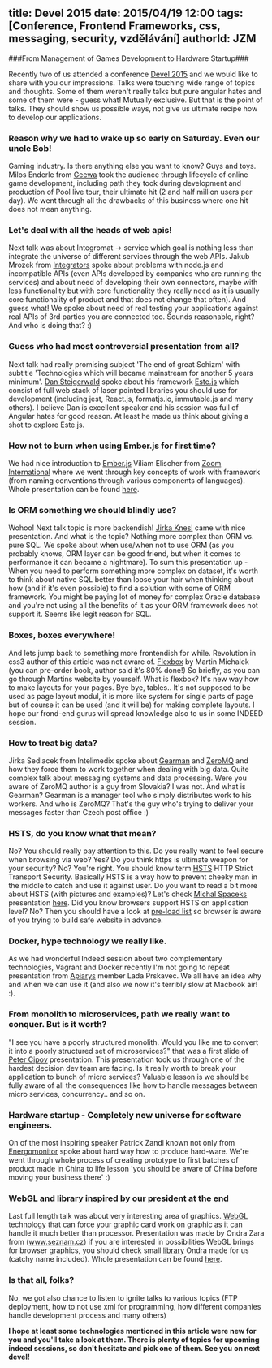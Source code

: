 title: Devel 2015
date: 2015/04/19 12:00
tags: [Conference, Frontend Frameworks, css, messaging, security, vzdělávání]
authorId: JZM
---

###From Management of Games Development to Hardware Startup###
 
<!-- more -->

Recently two of us attended a conference [Devel 2015](http://devel.cz/konference) and we would like to share with you our impressions. Talks were touching wide range of topics and thoughts. Some of them weren't really talks but pure angular hates and some of them were - guess what! Mutually exclusive. But that is the point of talks. They should show us possible ways, not give us ultimate recipe how to develop our applications. 

### Reason why we had to wake up so early on Saturday. Even our uncle Bob!
Gaming industry. Is there anything else you want to know? Guys and toys. Milos Enderle from [Geewa](http://www.geewa.com/) took the audience through lifecycle of online game development, including path they took during development and production of Pool live tour, their ultimate hit (2 and half million users per day). We went through all the drawbacks of this business where one hit does not mean anything.

### Let's deal with all the heads of web apis!         
Next talk was about Integromat -> service which goal is nothing less than integrate the universe of different services through the web APIs. Jakub Mrozek from [Integrators](http://www.integrators.cz/) spoke about problems with node.js and incompatible APIs (even APIs developed by companies who are running the services) and about need of developing their own connectors, maybe with less functionality but with core functionality they really need as it is usually core functionality of product and that does not change that often). And guess what! We spoke about need of real testing your applications against real APIs of 3rd parties you are connected too. Sounds reasonable, right? And who is doing that? :)
           
### Guess who had most controversial presentation from all?           
Next talk had really promising subject 'The end of great Schizm' with subtitle 'Technologies which will became mainstream for another 5 years minimum'. [Dan Steigerwald](http://daniel.steigerwald.cz/) spoke about his framework [Este.js](https://github.com/Steida/este) which consist of full web stack of laser pointed libraries you should use for development (including jest, React.js, formatjs.io, immutable.js and many others). I believe Dan is excellent speaker and his session was full of Angular hates for good reason. At least he made us think about giving a shot to explore Este.js.

### How not to burn when using Ember.js for first time?  
We had nice introduction to [Ember.js](http://emberjs.com/) Viliam Elischer from [Zoom International](http://www.zoomint.com/) where we went through key concepts of work with framework (from naming conventions through various components of languages). Whole presentation can be found [here](http://www.slideshare.net/vireliam/develcz-2015virepresentation?ref=https://www.linkedin.com/in/viliamelischer).

### Is ORM something we should blindly use?
Wohoo! Next talk topic is more backendish! [Jirka Knesl](http://www.knesl.com/) came with nice presentation. And what is the topic? Nothing more complex than ORM vs. pure SQL. We spoke about when use/when not to use ORM (as you probably knows, ORM layer can be good friend, but when it comes to performance it can became a nightmare). To sum this presentation up - When you need to perform something more complex on dataset, it's worth to think about native SQL better than loose your hair when thinking about how (and if it's even possible) to find a solution with some of ORM framework. You might be paying lot of money for complex Oracle database and you're not using all the benefits of it as your ORM framework does not support it. Seems like legit reason for SQL. 

### Boxes, boxes everywhere!
And lets jump back to something more frontendish for while. Revolution in css3 author of this article was not aware of. [Flexbox](http://www.vzhurudolu.cz/prirucka/css3-flexbox) by Martin Michalek (you can pre-order book, author said it's 80% done!) So briefly, as you can go through Martins website by yourself. What is flexbox? It's new way how to make layouts for your pages. Bye bye, tables.. It's not supposed to be used as page layout modul, it is more like system for single parts of page but of course it can be used (and it will be) for making complete layouts. I hope our frond-end gurus will spread knowledge also to us in some INDEED session. 

### How to treat big data? 
Jirka Sedlacek from Intelimedix spoke about [Gearman](http://gearman.org/) and [ZeroMQ](http://zeromq.org/) and how they force them to work together when dealing with big data. Quite complex talk about messaging systems and data processing. Were you aware of ZeroMQ author is a guy from Slovakia? I was not. And what is Gearman? Gearman is a manager tool who simply distributes work to his workers. And who is ZeroMQ? That's the guy who's trying to deliver your messages faster than Czech post office :)       

### HSTS, do you know what that mean?
No? You should really pay attention to this. Do you really want to feel secure when browsing via web? Yes? Do you think https is ultimate weapon for your security? No? You're right. You should know term [HSTS](http://tools.ietf.org/html/rfc6797) HTTP Strict Transport Security. Basically HSTS is a way how to prevent cheeky man in the middle to catch and use it against user. Do you want to read a bit more about HSTS (with pictures and examples)? Let's check [Michal Spaceks](https://www.michalspacek.cz/) presentation [here](https://www.michalspacek.cz/prednasky/hsts-develcz). Did you know browsers support HSTS on application level? No? Then you should have a look at [pre-load list](https://hstspreload.appspot.com/) so browser is aware of you trying to build safe website in advance.  
  
### Docker, hype technology we really like.
As we had wonderful Indeed session about two complementary technologies, Vagrant and Docker recently I'm not going to repeat presentation from [Apiarys](https://apiary.io/) member Lada Prskavec. We all have an idea why and when we can use it (and also we now it's terribly slow at Macbook air! :).   

### From monolith to microservices, path we really want to conquer. But is it worth?
"I see you have a poorly structured monolith. Would you like me to convert it into a poorly structured set of microservices?" that was a first slide of [Peter Cipov](http://petercipov.com/) presentation. This presentation took us through one of the hardest decision dev team are facing. Is it really worth to break your application to bunch of micro services? Valuable lesson is we should be fully aware of all the consequences like how to handle messages between micro services, concurrency.. and so on.  
   
### Hardware startup - Completely new universe for software engineers.
On of the most inspiring speaker Patrick Zandl known not only from [Energomonitor](https://www.energomonitor.cz/) spoke about hard way how to produce hard-ware. We're went through whole process of creating prototype to first batches of product made in China to life lesson 'you should be aware of China before moving your business there' :)
    
### WebGL and library inspired by our president at the end
Last full length talk was about very interesting area of graphics. [WebGL](https://www.khronos.org/webgl/) technology that can force your graphic card work on graphic as it can handle it much better than processor. Presentation was made by Ondra Zara from (www.seznam.cz) if you are interested in possibilities WebGL brings for browser graphics, you should check small [library](https://github.com/ondras/pasy.js) Ondra made for us (catchy name included). Whole presentation can be found [here](http://ondras.zarovi.cz/slides/devel2015/).

### Is that all, folks? 
No, we got also chance to listen to ignite talks to various topics (FTP deployment, how to not use xml for programming, how different companies handle development process and many others) 

__I hope at least some technologies mentioned in this article were new for you and you'll take a look at them. There is plenty of topics for upcoming indeed sessions, so don't hesitate and pick one of them. See you on next devel!__  
 
   
   
 
